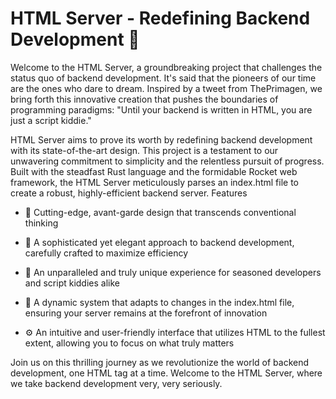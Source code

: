 # HTML Server - Redefining Backend Development 🧐


Welcome to the HTML Server, a groundbreaking project that challenges the status quo of backend development. It's said that the pioneers of our time are the ones who dare to dream. Inspired by a tweet from ThePrimagen, we bring forth this innovative creation that pushes the boundaries of programming paradigms: "Until your backend is written in HTML, you are just a script kiddie."

HTML Server aims to prove its worth by redefining backend development with its state-of-the-art design. This project is a testament to our unwavering commitment to simplicity and the relentless pursuit of progress. Built with the steadfast Rust language and the formidable Rocket web framework, the HTML Server meticulously parses an index.html file to create a robust, highly-efficient backend server.
Features

* 🚀 Cutting-edge, avant-garde design that transcends conventional thinking

* 🧠 A sophisticated yet elegant approach to backend development, carefully crafted to maximize efficiency

* 💼 An unparalleled and truly unique experience for seasoned developers and script kiddies alike

* 🌟 A dynamic system that adapts to changes in the index.html file, ensuring your server remains at the forefront of innovation

* ⚙️ An intuitive and user-friendly interface that utilizes HTML to the fullest extent, allowing you to focus on what truly matters

Join us on this thrilling journey as we revolutionize the world of backend development, one HTML tag at a time. Welcome to the HTML Server, where we take backend development very, very seriously.
